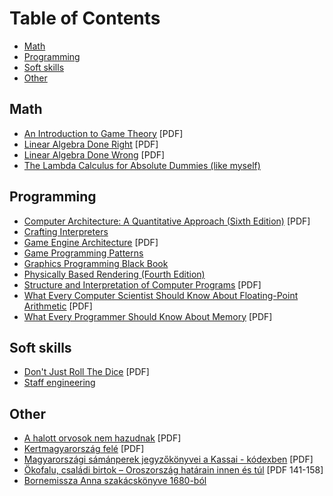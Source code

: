 # Table of Contents
* [Math](#math)
* [Programming](#programming)
* [Soft skills](#soft-skills)
* [Other](#other)

## Math

* [An Introduction to Game Theory](https://mathematicalolympiads.wordpress.com/wp-content/uploads/2012/08/martin_j-_osborne-an_introduction_to_game_theory-oxford_university_press_usa2003.pdf) [PDF]
* [Linear Algebra Done Right](https://linear.axler.net/LADR4e.pdf) [PDF]
* [Linear Algebra Done Wrong](https://www.math.brown.edu/streil/papers/LADW/LADW_2017-09-04.pdf) [PDF]
* [The Lambda Calculus for Absolute Dummies (like myself)](https://palmstroem.blogspot.com/2012/05/lambda-calculus-for-absolute-dummies.html?m=1)

## Programming

* [Computer Architecture: A Quantitative Approach (Sixth Edition)](http://acs.pub.ro/~cpop/SMPA/Computer%20Architecture,%20Sixth%20Edition_%20A%20Quantitative%20Approach%20(%20PDFDrive%20).pdf) [PDF]
* [Crafting Interpreters](https://craftinginterpreters.com/contents.html)
* [Game Engine Architecture](https://www.latexstudio.net/wp-content/uploads/2014/12/Game_Engine_Architecture-en.pdf) [PDF]
* [Game Programming Patterns](https://gameprogrammingpatterns.com/contents.html)
* [Graphics Programming Black Book](https://www.jagregory.com/abrash-black-book/)
* [Physically Based Rendering (Fourth Edition)](https://www.pbr-book.org/4ed/contents)
* [Structure and Interpretation of Computer Programs](https://web.mit.edu/6.001/6.037/sicp.pdf) [PDF]
* [What Every Computer Scientist Should Know About Floating-Point Arithmetic](https://docs.oracle.com/cd/E19957-01/800-7895/800-7895.pdf) [PDF]
* [What Every Programmer Should Know About Memory](https://people.freebsd.org/~lstewart/articles/cpumemory.pdf) [PDF]

## Soft skills

* [Don't Just Roll The Dice](https://neildavidson.com/downloads/dont-just-roll-the-dice-2.0.0.pdf) [PDF]
* [Staff engineering](https://staffeng.com/guides/)

## Other

* [A halott orvosok nem hazudnak](https://www.eletesegeszseg.com/uploads/2/6/1/1/26113502/a_halott_orvosok_nem_hazudnak_.pdf) [PDF]
* [Kertmagyarország felé](https://mtda.hu/books/somogyi_imre_kertmagyarorszag_fele.pdf) [PDF]
* [Magyarországi sámánperek jegyzőkönyvei a Kassai - kódexben](http://www.napturul.hu/letoltesek/samanperekjegyzokonyvei.pdf) [PDF]
* [Ökofalu, családi birtok – Oroszország határain innen és túl](https://epa.oszk.hu/01700/01739/00089/pdf/EPA01739_eszmelet_2014_104_nyomdai_141-158.pdf) [PDF 141-158]
* [Bornemissza Anna szakácskönyve 1680-ból](http://www.tyukos.ingyenweb.hu/keret.cgi?/oldalak/bornemisza/index.htm)
